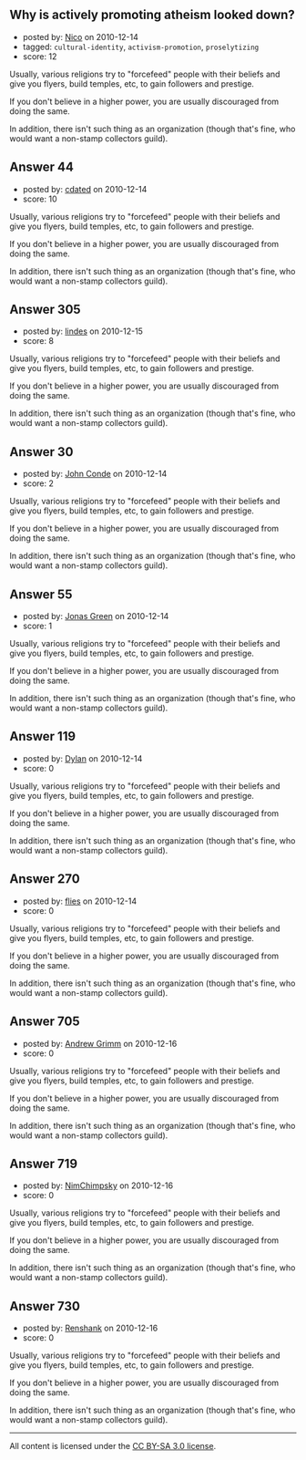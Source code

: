 ## Why is actively promoting atheism looked down?

- posted by: [Nico](https://stackexchange.com/users/-1/59-nico) on 2010-12-14
- tagged: `cultural-identity`, `activism-promotion`, `proselytizing`
- score: 12

Usually, various religions try to "forcefeed" people with their beliefs and give you flyers, build temples, etc, to gain followers and prestige.

If you don't believe in a higher power, you are usually discouraged from doing the same.

In addition, there isn't such thing as an organization (though that's fine, who would want a non-stamp collectors guild).


## Answer 44

- posted by: [cdated](https://stackexchange.com/users/-1/74-cdated) on 2010-12-14
- score: 10

Usually, various religions try to "forcefeed" people with their beliefs and give you flyers, build temples, etc, to gain followers and prestige.

If you don't believe in a higher power, you are usually discouraged from doing the same.

In addition, there isn't such thing as an organization (though that's fine, who would want a non-stamp collectors guild).


## Answer 305

- posted by: [lindes](https://stackexchange.com/users/-1/143-lindes) on 2010-12-15
- score: 8

Usually, various religions try to "forcefeed" people with their beliefs and give you flyers, build temples, etc, to gain followers and prestige.

If you don't believe in a higher power, you are usually discouraged from doing the same.

In addition, there isn't such thing as an organization (though that's fine, who would want a non-stamp collectors guild).


## Answer 30

- posted by: [John Conde](https://stackexchange.com/users/-1/16-john-conde) on 2010-12-14
- score: 2

Usually, various religions try to "forcefeed" people with their beliefs and give you flyers, build temples, etc, to gain followers and prestige.

If you don't believe in a higher power, you are usually discouraged from doing the same.

In addition, there isn't such thing as an organization (though that's fine, who would want a non-stamp collectors guild).


## Answer 55

- posted by: [Jonas Green](https://stackexchange.com/users/-1/79-jonas-green) on 2010-12-14
- score: 1

Usually, various religions try to "forcefeed" people with their beliefs and give you flyers, build temples, etc, to gain followers and prestige.

If you don't believe in a higher power, you are usually discouraged from doing the same.

In addition, there isn't such thing as an organization (though that's fine, who would want a non-stamp collectors guild).


## Answer 119

- posted by: [Dylan](https://stackexchange.com/users/-1/109-dylan) on 2010-12-14
- score: 0

Usually, various religions try to "forcefeed" people with their beliefs and give you flyers, build temples, etc, to gain followers and prestige.

If you don't believe in a higher power, you are usually discouraged from doing the same.

In addition, there isn't such thing as an organization (though that's fine, who would want a non-stamp collectors guild).


## Answer 270

- posted by: [flies](https://stackexchange.com/users/-1/183-flies) on 2010-12-14
- score: 0

Usually, various religions try to "forcefeed" people with their beliefs and give you flyers, build temples, etc, to gain followers and prestige.

If you don't believe in a higher power, you are usually discouraged from doing the same.

In addition, there isn't such thing as an organization (though that's fine, who would want a non-stamp collectors guild).


## Answer 705

- posted by: [Andrew Grimm](https://stackexchange.com/users/-1/270-andrew-grimm) on 2010-12-16
- score: 0

Usually, various religions try to "forcefeed" people with their beliefs and give you flyers, build temples, etc, to gain followers and prestige.

If you don't believe in a higher power, you are usually discouraged from doing the same.

In addition, there isn't such thing as an organization (though that's fine, who would want a non-stamp collectors guild).


## Answer 719

- posted by: [NimChimpsky](https://stackexchange.com/users/-1/147-nimchimpsky) on 2010-12-16
- score: 0

Usually, various religions try to "forcefeed" people with their beliefs and give you flyers, build temples, etc, to gain followers and prestige.

If you don't believe in a higher power, you are usually discouraged from doing the same.

In addition, there isn't such thing as an organization (though that's fine, who would want a non-stamp collectors guild).


## Answer 730

- posted by: [Renshank](https://stackexchange.com/users/-1/162-renshank) on 2010-12-16
- score: 0

Usually, various religions try to "forcefeed" people with their beliefs and give you flyers, build temples, etc, to gain followers and prestige.

If you don't believe in a higher power, you are usually discouraged from doing the same.

In addition, there isn't such thing as an organization (though that's fine, who would want a non-stamp collectors guild).



---

All content is licensed under the [CC BY-SA 3.0 license](https://creativecommons.org/licenses/by-sa/3.0/).
